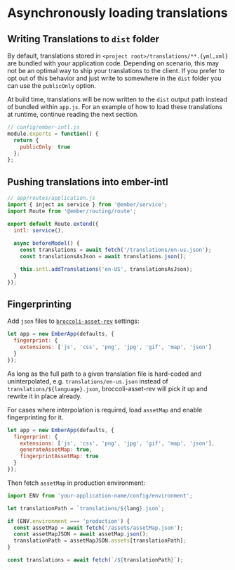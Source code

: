# Asynchronously loading translations

## **Writing Translations to `dist` folder**

By default, translations stored in `<project root>/translations/**.{yml,xml}` are bundled with your application code. Depending on scenario, this may not be an optimal way to ship your translations to the client. If you prefer to opt out of this behavior and just write to somewhere in the `dist` folder you can use the `publicOnly` option.

At build time, translations will be now written to the `dist` output path instead of bundled within `app.js`. For an example of how to load these translations at runtime, continue reading the next section.

```js
// config/ember-intl.js
module.exports = function() {
  return {
    publicOnly: true
  };
};
```

## Pushing translations into ember-intl

```js
// app/routes/application.js
import { inject as service } from '@ember/service';
import Route from '@ember/routing/route';

export default Route.extend({
  intl: service(),
  
  async beforeModel() {
    const translations = await fetch('/translations/en-us.json');
    const translationsAsJson = await translations.json();

    this.intl.addTranslations('en-US', translationsAsJson);
  }
});
```

## Fingerprinting
Add `json` files to [`broccoli-asset-rev`](https://github.com/rickharrison/broccoli-asset-rev) settings:

```js
let app = new EmberApp(defaults, {
  fingerprint: {
    extensions: ['js', 'css', 'png', 'jpg', 'gif', 'map', 'json']
  }
});
```

As long as the full path to a given translation file is hard-coded and uninterpolated, e.g. `translations/en-us.json` instead of `translations/${language}.json`, broccoli-asset-rev will pick it up and rewrite it in place already.

For cases where interpolation is required, load `assetMap` and enable fingerprinting for it.

```js
let app = new EmberApp(defaults, {
  fingerprint: {
    extensions: ['js', 'css', 'png', 'jpg', 'gif', 'map', 'json'],
    generateAssetMap: true,
    fingerprintAssetMap: true
  }
});
```

Then fetch `assetMap`  in production environment:

```js
import ENV from 'your-application-name/config/environment';

let translationPath = `translations/${lang}.json`;

if (ENV.environment === 'production') {
  const assetMap = await fetch('/assets/assetMap.json');
  const assetMapJSON = await assetMap.json();
  translationPath = assetMapJSON.assets[translationPath];
}

const translations = await fetch(`/${translationPath}`);
```
